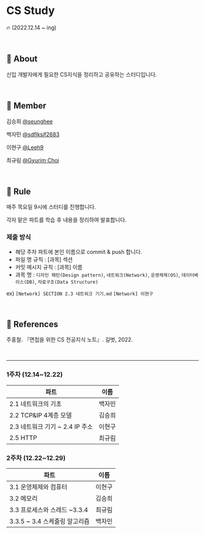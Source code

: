 # CS Study
:fire: (2022.12.14 ~ ing)

&nbsp; 

## :blue_book: About

신입 개발자에게 필요한 CS지식을 정리하고 공유하는 스터디입니다.

&nbsp; 

## :mage: Member
김승희 [@seunghee](https://github.com/seunghee114)

백자민 [@sdflksjf2683](https://github.com/sdflksjf2683)

이현구 [@Leeh9](https://github.com/Leeh9)

최규림 [@Gyurim Choi](https://github.com/choi1087)

&nbsp;

## :scroll: Rule

매주 목요일 9시에 스터디를 진행합니다.

각자 맡은 파트를 학습 후 내용을 정리하여 발표합니다.

 ### 제출 방식
 - 해당 주차 파트에 본인 이름으로 commit & push 합니다.
 - 파일 명 규칙 : [과목] 섹션 
 - 커밋 메시지 규칙 : [과목] 이름
 - 과목 명 : `디자인 패턴(Design pattern)`, `네트워크(Network)`, `운영체제(OS)`, `데이터베이스(DB)`, `자료구조(Data Structure)` 

 ex) `[Network] SECTION 2.3 네트워크 기기.md`  `[Network] 이현구`

&nbsp; 

 ## :book: References
주홍철. 『면접을 위한 CS 전공지식 노트』. 길벗, 2022.

&nbsp;

---
### 1주차 (12.14~12.22)
|파트|이름|
|------|------|
|2.1 네트워크의 기초|백자민|
|2.2 TCP&IP 4계층 모델|김승희|
|2.3 네트워크 기기 ~ 2.4 IP 주소|이현구|
|2.5 HTTP|최규림|

### 2주차 (12.22~12.29)
|파트|이름|
|------|------|
|3.1 운영체제와 컴퓨터|이현구|
|3.2 메모리|김승희|
|3.3 프로세스와 스레드 ~3.3.4|최규림|
|3.3.5 ~ 3.4 스케줄링 알고리즘|백자민|
